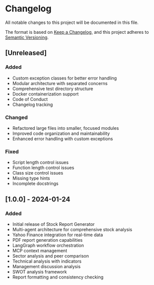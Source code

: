 # Changelog

All notable changes to this project will be documented in this file.

The format is based on [Keep a Changelog](https://keepachangelog.com/en/1.0.0/),
and this project adheres to [Semantic Versioning](https://semver.org/spec/v2.0.0.html).

## [Unreleased]

### Added
- Custom exception classes for better error handling
- Modular architecture with separated concerns
- Comprehensive test directory structure
- Docker containerization support
- Code of Conduct
- Changelog tracking

### Changed
- Refactored large files into smaller, focused modules
- Improved code organization and maintainability
- Enhanced error handling with custom exceptions

### Fixed
- Script length control issues
- Function length control issues
- Class size control issues
- Missing type hints
- Incomplete docstrings

## [1.0.0] - 2024-01-24

### Added
- Initial release of Stock Report Generator
- Multi-agent architecture for comprehensive stock analysis
- Yahoo Finance integration for real-time data
- PDF report generation capabilities
- LangGraph workflow orchestration
- MCP context management
- Sector analysis and peer comparison
- Technical analysis with indicators
- Management discussion analysis
- SWOT analysis framework
- Report formatting and consistency checking
